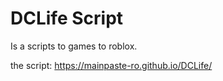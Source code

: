 # DCLife Script
Is a scripts to games to roblox.

the script: https://mainpaste-ro.github.io/DCLife/
